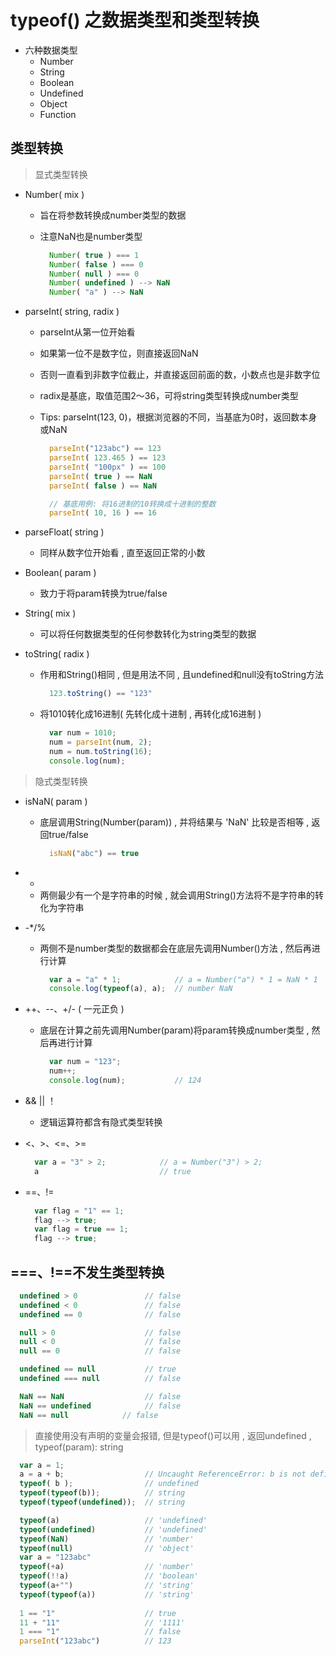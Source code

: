 # typeof() 之数据类型和类型转换

- 六种数据类型
  - Number
  - String
  - Boolean
  - Undefined
  - Object
  - Function

## 类型转换

> 显式类型转换

- Number( mix )

  - 旨在将参数转换成number类型的数据

  - 注意NaN也是number类型

    ```js
      Number( true ) === 1
      Number( false ) === 0
      Number( null ) === 0
      Number( undefined ) --> NaN
      Number( "a" ) --> NaN
    ```

- parseInt( string, radix )

  - parseInt从第一位开始看

  - 如果第一位不是数字位，则直接返回NaN

  - 否则一直看到非数字位截止，并直接返回前面的数，小数点也是非数字位

  - radix是基底，取值范围2～36，可将string类型转换成number类型

  - Tips: parseInt(123, 0)，根据浏览器的不同，当基底为0时，返回数本身或NaN

    ```js
      parseInt("123abc") == 123
      parseInt( 123.465 ) == 123
      parseInt( "100px" ) == 100
      parseInt( true ) == NaN
      parseInt( false ) == NaN

      // 基底用例: 将16进制的10转换成十进制的整数
      parseInt( 10, 16 ) == 16
    ```

- parseFloat( string )

  - 同样从数字位开始看 , 直至返回正常的小数

- Boolean( param )

  - 致力于将param转换为true/false

- String( mix )

  - 可以将任何数据类型的任何参数转化为string类型的数据

- toString( radix )

  - 作用和String()相同 , 但是用法不同 , 且undefined和null没有toString方法

    ```js
      123.toString() == "123"  
    ```

  - 将1010转化成16进制( 先转化成十进制 , 再转化成16进制 )

    ```js
      var num = 1010;
      num = parseInt(num, 2);
      num = num.toString(16);
      console.log(num);
    ```

> 隐式类型转换

- isNaN( param )

  - 底层调用String(Number(param)) , 并将结果与 'NaN' 比较是否相等 , 返回true/false

    ```js
      isNaN("abc") == true
    ```

- +

  - 两侧最少有一个是字符串的时候 , 就会调用String()方法将不是字符串的转化为字符串

- -*/%

  - 两侧不是number类型的数据都会在底层先调用Number()方法 , 然后再进行计算

    ```js
      var a = "a" * 1;            // a = Number("a") * 1 = NaN * 1
      console.log(typeof(a), a);  // number NaN
    ```

- ++、--、+/- ( 一元正负 )

  - 底层在计算之前先调用Number(param)将param转换成number类型 , 然后再进行计算

    ```js
      var num = "123";
      num++;
      console.log(num);           // 124
    ```

- && || ！

  - 逻辑运算符都含有隐式类型转换

- <、>、<=、>=

  ```js
    var a = "3" > 2;            // a = Number("3") > 2;
    a                           // true
  ```
- ==、!=

  ```js
    var flag = "1" == 1;
    flag --> true;
    var flag = true == 1;
    flag --> true;
  ```

## ===、!==不发生类型转换

```js
  undefined > 0               // false
  undefined < 0               // false
  undefined == 0              // false

  null > 0                    // false
  null < 0                    // false
  null == 0                   // false

  undefined == null           // true
  undefined === null          // false

  NaN == NaN                  // false
  NaN == undefined            // false
  NaN == null            // false
```

> 直接使用没有声明的变量会报错, 但是typeof()可以用 , 返回undefined , typeof(param): string

```js
  var a = 1;
  a = a + b;                  // Uncaught ReferenceError: b is not defined
  typeof( b );                // undefined
  typeof(typeof(b));          // string
  typeof(typeof(undefined));  // string
```

```js
  typeof(a)                   // 'undefined'
  typeof(undefined)           // 'undefined'
  typeof(NaN)                 // 'number'
  typeof(null)                // 'object'
  var a = "123abc"            
  typeof(+a)                  // 'number'
  typeof(!!a)                 // 'boolean'
  typeof(a+"")                // 'string'
  typeof(typeof(a))           // 'string'
                              
  1 == "1"                    // true
  11 + "11"                   // '1111'
  1 === "1"                   // false
  parseInt("123abc")          // 123
```